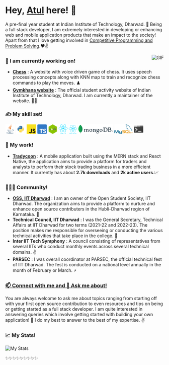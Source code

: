 # Hey, [Atul](https://atulsingh-officials.in/) here! 👋 

A pre-final year student at Indian Institute of Technology, Dharwad. 🙌 Being a full stack developer, I am extremely interested in developing or enhancing web and mobile application products that make an impact to the society! Apart from that I love getting involved in [Competitive Programming and Problem Solving](https://leetcode.com/Emyre/).❤✌

<img align="right" alt="GIF" src="https://media.giphy.com/media/USV0ym3bVWQJJmNu3N/giphy.gif" />

### 🔭 I am currently working on!
- [**Chess**](https://github.com/AtulSingh-Emyre/Chess) : A website with voice driven game of chess. It uses speech processing concepts along with KNN map to train and recognize chess commands to play the moves. ♟️
- [**Gymkhana website**](https://github.com/ashishakash/Gymkhana) : The official student activity website of Indian Institute of Technology, Dharwad. I am currently a maintainer of the website. 👨‍🎓

### ✍️ My skill set!
<p>
<img height="30" src="https://github.com/AtulSingh-Emyre/Static-content/blob/main/java.png">
<img height="30" src="https://raw.githubusercontent.com/github/explore/80688e429a7d4ef2fca1e82350fe8e3517d3494d/topics/python/python.png">
<img height="30" src="https://github.com/AtulSingh-Emyre/Static-content/blob/main/js.png">
<img height="30" src="https://github.com/AtulSingh-Emyre/Static-content/blob/main/ts.png">
<img height="30" src="https://github.com/AtulSingh-Emyre/Static-content/blob/main/node.png">
<img height="30" src="https://github.com/AtulSingh-Emyre/Static-content/blob/main/react.png">
<img height="30" src="https://github.com/AtulSingh-Emyre/Static-content/blob/main/react native.png">
<img height="30" src="https://github.com/AtulSingh-Emyre/Static-content/blob/main/mongo.png">
<img height="30" src="https://github.com/AtulSingh-Emyre/Static-content/blob/main/mysql.png">
<img height="30" src="https://github.com/AtulSingh-Emyre/Static-content/blob/main/terminal.png">
</p>

### 🌱 My work!
- [**Tradycoon**](https://github.com/AtulSingh-Emyre/tradycoon) : A mobile application built using the MERN stack and React Native, the application aims to provide a platform for traders and analysts to perform their stock trading business in a more efficient manner. It currently has about **2.7k downloads** and **2k active users**.📈

### 🧑‍🤝‍🧑 Community!
- [**OSS, IIT Dharwad**](https://github.com/oss2019) : I am an owner of the Open Student Society, IIT Dharwad. The organization aims to provide a platform to nurture and enhance open source contributers in the Hubli-Dharwad region of Karnataka. 🤝
- **Technical Council, IIT Dharwad** : I was the General Secretary, Technical Affairs at IIT Dharwad for two terms (2021-22 and 2022-23). The position makes me responsible for overseeing or conducting the various technical activities that take place in the college. 🙌
- **Inter IIT Tech Symphony** : A council consisting of representatives from several IITs who conduct monthly events across several technical domains. ✌
- **PARSEC** : I was overall coordinator at PARSEC, the official technical fest of IIT Dharwad. The fest is conducted on a national level annually in the month of February or March. ⚡

 
### [📫 Connect with me and 💬 Ask me about!](https://www.linkedin.com/in/atul-singh-457610195/)

You are always welcome to ask me about topics ranging from starting off with your first open source contribution to even resources and tips on being or getting started as a full stack developer. I am quite interested in answering queries which involve getting started with building your own application! 🙌 I do my best to answer to the best of my expertise. ✌

### 📈 My Stats!
![My Stats](https://github-readme-stats.vercel.app/api?username=AtulSingh-Emyre&show_icons=true&hide_border=true)


✨✨✨✨✨✨✨✨✨
